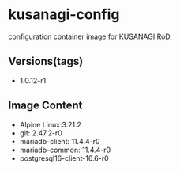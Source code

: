 # kusanagi-config

configuration container image for KUSANAGI RoD.

## Versions(tags)
- 1.0.12-r1

## Image Content
- Alpine Linux:3.21.2
- git: 2.47.2-r0
- mariadb-client: 11.4.4-r0
- mariadb-common: 11.4.4-r0
- postgresql16-client-16.6-r0

